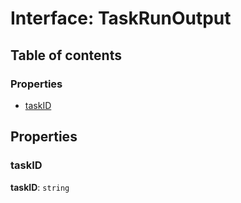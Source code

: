 # Interface: TaskRunOutput

## Table of contents

### Properties

* [taskID](/en/auto-docs/interface/interfaces/TaskRunOutput.md#taskid)

## Properties

### taskID

**taskID**: `string`
